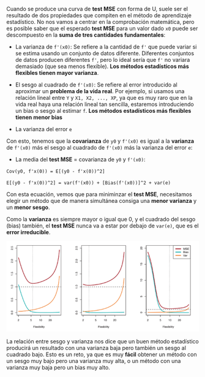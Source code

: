 Cuando se produce una curva de **test MSE** con forma de U, suele ser el resultado de dos propiedades que compiten en el método de aprendizaje estadístico. No nos vamos a centrar en la comprobación matemática, pero es posible saber que el esperado **test MSE** para un valor dado `x0` puede ser descompuesto en la **suma de tres cantidades fundamentales**:

* La varianza de `f'(x0)`: Se refiere a la cantidad de `f'` que puede variar si se estima usando un conjunto de datos diferente. Diferentes conjuntos de datos producen diferentes `f'`, pero lo ideal sería que `f'` no variara demasiado (que sea menos flexible). **Los métodos estadísticos más flexibles tienen mayor varianza**.

* El sesgo al cuadrado de `f'(x0)`: Se refiere al error introducido al aproximar un **problema de la vida real**. Por ejemplo, si usamos una relación lineal entre `Y` y `X1, X2, ..., XP`, ya que es muy raro que en la vida real haya una relación lineal tan sencilla, estaremos introduciendo un bias o sesgo al estimar `f`. **Los métodos estadísticos más flexibles tienen menor bias**

* La varianza del error `e`

Con esto, tenemos que la **covarianza** de `y0` y `f'(x0)` es igual a  la **varianza** de `f'(x0)` más el sesgo al cuadrado de `f'(x0)` más la varianza del error `e`:

* La media del **test MSE** = covarianza de `y0` y `f'(x0)`:

```
Cov(y0, f'x(0)) = E[(y0 - f'x(0))^2]
```

```
E[(y0 - f'x(0))^2] = var(f'(x0)) + [Bias(f'(x0))]^2 + var(e)
```

Con esta ecuación, vemos que para miniminzar el **test MSE**, necesitamos elegir un método que de manera simultánea consiga una **menor varianza** y un **menor sesgo**.

Como la **varianza** es siempre mayor o igual que 0, y el cuadrado del sesgo (bias) también, el **test MSE** nunca va a estar por debajo de `var(e)`, que es el **error irreducible**.

![Comparativa de sesgo y varianza](../../../../../assets/img/modelado_estadistico_datos/tema_4/sesgo_y_varianza.png)

La relación entre sesgo y varianza nos dice que un buen método estadístico producirá un resultado con una varianza baja pero también un sesgo al cuadrado bajo. Esto es un reto, ya que es muy **fácil** obtener un método con un sesgo muy bajo pero una varianza muy alta, o un método con una varianza muy baja pero un bias muy alto.